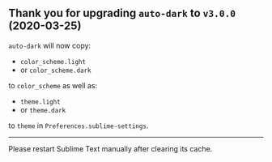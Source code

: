 Thank you for upgrading `auto-dark` to `v3.0.0` (2020-03-25)
------------------------------------------------------------

`auto-dark` will now copy:

* `color_scheme.light`
* or `color_scheme.dark`

to `color_scheme` as well as:

* `theme.light`
* or `theme.dark`

to `theme` in `Preferences.sublime-settings`.

---

Please restart Sublime Text manually after clearing its cache.

